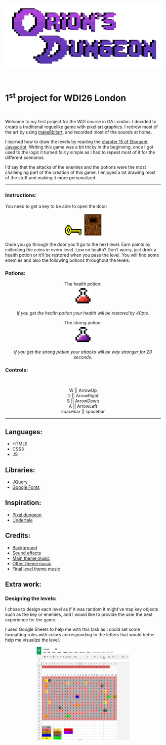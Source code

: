 <p align="center">
  <a href="https://ancient-beach-50566.herokuapp.com/">
    <img alt="Orions Dungeons" src="/images/Logo.gif" width="546">
  </a>
</p>
<br>

# 1<sup>st</sup> project for WDI26 London

<br>
<p>Welcome to my first project for the WDI course in GA London. I decided to create a traditional roguelike game with pixel art graphics. I redrew most of the art by using <a href="https://make8bitart.com/">make8bitart</a>, and recorded most of the sounds at home.</p>

<p>I learned how to draw the levels by reading the <a href="http://eloquentjavascript.net/15_game.html">chapter 15 of Eloquent Javascript</a>. Writing this game was a bit tricky in the beginning, once I got used to the logic it turned fairly simple as I had to repeat most of it for the different scenarios.</p>

<p>I'd say that the attacks of the enemies and the potions were the most challenging part of the creation of this game. I enjoyed a lot drawing most of the stuff and making it more personalized.</p>


___
### Instructions:
You need to get a key to be able to open the door:<br>
<div align="center">
<img src="images/key.png" width="60" height="40">
<img src="images/door.png" width="60" height="75">
</div>

<p>Once you go through the door you'll go to the next level. Earn points by collecting the coins in every level. Low on health? Don't worry, just drink a health potion or it'll be restored when you pass the level. You will find some enemies and also the following potions throughout the levels:</p>

### Potions:
<p align="center">
The health potion:
<br>
<img src="images/hppotion.png" height="60">
</p>
<p align="center"><i>If you get the health potion your health will be restored by 40pts.</i></p>

<p align="center">
The strong potion:
<br>
<img src="images/strongpotion.png" height="60">
</p>
<p align="center"><i> If you get the strong potion your attacks will be way stronger for 20 seconds.</i></p>

### Controls:
<br>
<p align="center">
W ||  ArrowUp <br>
D ||  ArrowRight <br>
S ||  ArrowDown <br>
A ||  ArrowLeft <br>
spacebar || spacebar <br>
</p>

---
## Languages:
- HTML5
- CSS3
- JS

## Libraries:
- <a href="https://jquery.com/">JQuery</a>
- <a href="https://fonts.google.com/">Google Fonts</a>

## Inspiration:
- <a href="http://pixeldungeon.watabou.ru/">Pixel dungeon</a>
- <a href="http://undertale.com/">Undertale</a>

## Credits:
- <a href="https://www.reddit.com/r/PixelArt/comments/5wmq30/oc_alien_temple/">Background</a>
- <a href="http://freesound.org/">Sound effects</a>
- <a href="https://www.youtube.com/watch?v=mqzBv3FYpr0">Main theme music</a>
- <a href="https://www.youtube.com/watch?v=cqxk6_ATBPI">Other theme music</a>
- <a href="https://www.youtube.com/watch?v=EjazC45Qkww">Final level theme music</a>



## Extra work:

### Designing the levels:

I chose to design each level as if it was random it might've trap key objects such as the key or enemies, and I would like to provide the user the best experience for the game.

I used Google Sheets to help me with this task as I could set some formatting rules with colors corresponding to the letters that would better help me visualize the level.

<div align="center">
<img src="images/sheets.png" width="300" height="300">
</div>
